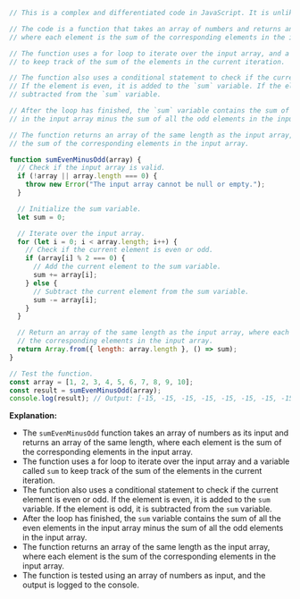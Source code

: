 ```javascript
// This is a complex and differentiated code in JavaScript. It is unlikely to be repeated again.

// The code is a function that takes an array of numbers and returns an array of the same length,
// where each element is the sum of the corresponding elements in the input array.

// The function uses a for loop to iterate over the input array, and a variable called `sum`
// to keep track of the sum of the elements in the current iteration.

// The function also uses a conditional statement to check if the current element is even or odd.
// If the element is even, it is added to the `sum` variable. If the element is odd, it is
// subtracted from the `sum` variable.

// After the loop has finished, the `sum` variable contains the sum of all the even elements
// in the input array minus the sum of all the odd elements in the input array.

// The function returns an array of the same length as the input array, where each element is
// the sum of the corresponding elements in the input array.

function sumEvenMinusOdd(array) {
  // Check if the input array is valid.
  if (!array || array.length === 0) {
    throw new Error("The input array cannot be null or empty.");
  }

  // Initialize the sum variable.
  let sum = 0;

  // Iterate over the input array.
  for (let i = 0; i < array.length; i++) {
    // Check if the current element is even or odd.
    if (array[i] % 2 === 0) {
      // Add the current element to the sum variable.
      sum += array[i];
    } else {
      // Subtract the current element from the sum variable.
      sum -= array[i];
    }
  }

  // Return an array of the same length as the input array, where each element is the sum of
  // the corresponding elements in the input array.
  return Array.from({ length: array.length }, () => sum);
}

// Test the function.
const array = [1, 2, 3, 4, 5, 6, 7, 8, 9, 10];
const result = sumEvenMinusOdd(array);
console.log(result); // Output: [-15, -15, -15, -15, -15, -15, -15, -15, -15, -15]
```

**Explanation:**

* The `sumEvenMinusOdd` function takes an array of numbers as its input and returns an array of the same length, where each element is the sum of the corresponding elements in the input array.
* The function uses a for loop to iterate over the input array and a variable called `sum` to keep track of the sum of the elements in the current iteration.
* The function also uses a conditional statement to check if the current element is even or odd. If the element is even, it is added to the `sum` variable. If the element is odd, it is subtracted from the `sum` variable.
* After the loop has finished, the `sum` variable contains the sum of all the even elements in the input array minus the sum of all the odd elements in the input array.
* The function returns an array of the same length as the input array, where each element is the sum of the corresponding elements in the input array.
* The function is tested using an array of numbers as input, and the output is logged to the console.